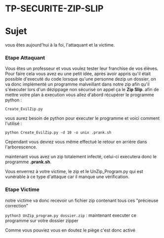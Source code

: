 # TP-SECURITE-ZIP-SLIP

# Sujet

vous êtes aujourd'hui à la foi, l'attaquant et la victime.

### Etape Attaquant

Vous êtes un professeur et vous voulez tester leur franchise de vos élèves.<br>
Pour faire cela vous avez eu une petit idée, après avoir appris qu'il était possible d'executé du code lorsque qu'une personne dezip un dossier, on va donc implémenté un programme malveillant dans notre zip afin qu'il s'éxecuter lors d'un dézippage non sécurisé on appel ça le <strong>Zip Slip</strong>.
afin de mettre votre plan à execution vous allez d'abord récupérer le programme python :

```
Create_EvilZip.py
```


vous aurez besoin de python pour executer le programme et voici comment l'utilisé :
```
python Create_EvilZip.py -d 10 -o unix .prank.sh
```

Cependant vous devrez vous même effectué le retour en arrière dans l'arborescence.

maintenant vous avez un zip totalement infecté, celui-ci executera donc le programme <strong>.prank.sh</strong>.

Vous enverrez à votre victime, le zip et le UnZip_Program.py qui est vunérable à ce type d'attaque car il manque une vérification.
### Etape Victime

notre victime va donc recevoir un fichier zip contenant tous ces "précieuse correction"

`python3 UnZip_program.py dossier.zip` : maintenant executer ce programme sur votre dossier zipper<br>

Comme vous pouviez vous en doutez le piège c'est donc activé